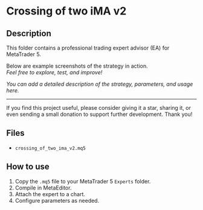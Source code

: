 # Crossing of two iMA v2

## Description
This folder contains a professional trading expert advisor (EA) for MetaTrader 5.

Below are example screenshots of the strategy in action.  
*Feel free to explore, test, and improve!*

*You can add a detailed description of the strategy, parameters, and usage here.*

---

If you find this project useful, please consider giving it a star, sharing it, or even sending a small donation to support further development. Thank you!


## Files
- `crossing_of_two_ima_v2.mq5`

## How to use
1. Copy the `.mq5` file to your MetaTrader 5 `Experts` folder.
2. Compile in MetaEditor.
3. Attach the expert to a chart.
4. Configure parameters as needed.
